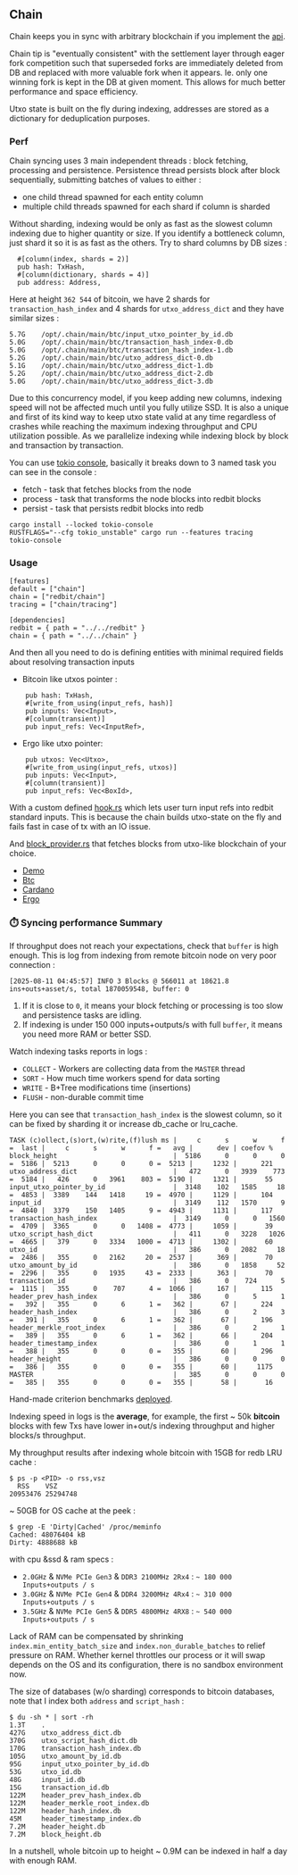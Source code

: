 ## Chain

Chain keeps you in sync with arbitrary blockchain if you implement the [api](src/api.rs).

Chain tip is "eventually consistent" with the settlement layer through eager fork competition such that 
superseded forks are immediately deleted from DB and replaced with more valuable fork when it appears.
Ie. only one winning fork is kept in the DB at given moment. This allows for much better performance and space efficiency.

Utxo state is built on the fly during indexing, addresses are stored as a dictionary for deduplication purposes.

### Perf 

Chain syncing uses 3 main independent threads : block fetching, processing and persistence. 
Persistence thread persists block after block sequentially, submitting batches of values to either : 
 - one child thread spawned for each entity column
 - multiple child threads spawned for each shard if column is sharded

Without sharding, indexing would be only as fast as the slowest column indexing due to higher quantity or size.
If you identify a bottleneck column, just shard it so it is as fast as the others. Try to shard columns by DB sizes :
```
  #[column(index, shards = 2)]
  pub hash: TxHash,
  #[column(dictionary, shards = 4)]
  pub address: Address,
```
Here at height `362 544` of bitcoin, we have 2 shards for `transaction_hash_index` and 4 shards for `utxo_address_dict` and they have similar sizes :
```
5.7G    /opt/.chain/main/btc/input_utxo_pointer_by_id.db
5.0G    /opt/.chain/main/btc/transaction_hash_index-0.db
5.0G    /opt/.chain/main/btc/transaction_hash_index-1.db
5.2G    /opt/.chain/main/btc/utxo_address_dict-0.db
5.1G    /opt/.chain/main/btc/utxo_address_dict-1.db
5.2G    /opt/.chain/main/btc/utxo_address_dict-2.db
5.0G    /opt/.chain/main/btc/utxo_address_dict-3.db
```

Due to this concurrency model, if you keep adding new columns, indexing speed will not be affected much until you fully utilize SSD.
It is also a unique and first of its kind way to keep utxo state valid at any time regardless of crashes while reaching the maximum
indexing throughput and CPU utilization possible. As we parallelize indexing while indexing block by block and transaction by transaction.

You can use [tokio console](https://github.com/tokio-rs/console), basically it breaks down to 3 named task you can see in the console :
- fetch - task that fetches blocks from the node
- process - task that transforms the node blocks into redbit blocks
- persist - task that persists redbit blocks into redb

``` 
cargo install --locked tokio-console
RUSTFLAGS="--cfg tokio_unstable" cargo run --features tracing
tokio-console
```

### Usage

```
[features]
default = ["chain"]
chain = ["redbit/chain"]
tracing = ["chain/tracing"]

[dependencies]
redbit = { path = "../../redbit" }
chain = { path = "../../chain" }
```

And then all you need to do is defining entities with minimal required fields about resolving transaction inputs
 - Bitcoin like utxos pointer : 
```
    pub hash: TxHash,
    #[write_from_using(input_refs, hash)]
    pub inputs: Vec<Input>,
    #[column(transient)]
    pub input_refs: Vec<InputRef>,
```
 - Ergo like utxo pointer:
```
    pub utxos: Vec<Utxo>,
    #[write_from_using(input_refs, utxos)]
    pub inputs: Vec<Input>,
    #[column(transient)]
    pub input_refs: Vec<BoxId>,
```

With a custom defined [hook.rs](../chains/demo/src/hook.rs) which lets user turn input refs into redbit standard inputs.
This is because the chain builds utxo-state on the fly and fails fast in case of tx with an IO issue. 

And [block_provider.rs](../chains/demo/src/block_provider.rs) that fetches blocks from utxo-like blockchain of your choice.

- [Demo](../chains/btc)
- [Btc](../chains/btc)
- [Cardano](../chains/cardano)
- [Ergo](../chains/ergo)

### ⏱️ Syncing performance Summary

If throughput does not reach your expectations, check that `buffer` is high enough. This is log from indexing from remote bitcoin node on very poor connection :
```
[2025-08-11 04:45:57] INFO 3 Blocks @ 566011 at 18621.8 ins+outs+asset/s, total 1870059548, buffer: 0
```

1. If it is close to `0`, it means your block fetching or processing is too slow and persistence tasks are idling.
2. If indexing is under 150 000 inputs+outputs/s with full `buffer`, it means you need more RAM or better SSD.

Watch indexing tasks reports in logs : 
 - `COLLECT` - Workers are collecting data from the `MASTER` thread 
 - `SORT`    - How much time workers spend for data sorting 
 - `WRITE`   - B+Tree modifications time (insertions) 
 - `FLUSH`   - non-durable commit time 

Here you can see that `transaction_hash_index` is the slowest column, so it can be fixed by sharding it or increase db_cache or lru_cache.

```
TASK (c)ollect,(s)ort,(w)rite,(f)lush ms |     c      s      w      f =  last |     c      s      w      f =   avg |      dev | coefov %
block_height                             |  5186      0      0      0 =  5186 |  5213      0      0      0 =  5213 |     1232 |      221
utxo_address_dict                        |   472      0   3939    773 =  5184 |   426      0   3961    803 =  5190 |     1321 |       55
input_utxo_pointer_by_id                 |  3148    102   1585     18 =  4853 |  3389    144   1418     19 =  4970 |     1129 |      104
input_id                                 |  3149    112   1570      9 =  4840 |  3379    150   1405      9 =  4943 |     1131 |      117
transaction_hash_index                   |  3149      0      0   1560 =  4709 |  3365      0      0   1408 =  4773 |     1059 |       39
utxo_script_hash_dict                    |   411      0   3228   1026 =  4665 |   379      0   3334   1000 =  4713 |     1302 |       60
utxo_id                                  |   386      0   2082     18 =  2486 |   355      0   2162     20 =  2537 |      369 |       70
utxo_amount_by_id                        |   386      0   1858     52 =  2296 |   355      0   1935     43 =  2333 |      363 |       70
transaction_id                           |   386      0    724      5 =  1115 |   355      0    707      4 =  1066 |      167 |      115
header_prev_hash_index                   |   386      0      5      1 =   392 |   355      0      6      1 =   362 |       67 |      224
header_hash_index                        |   386      0      2      3 =   391 |   355      0      6      1 =   362 |       67 |      196
header_merkle_root_index                 |   386      0      2      1 =   389 |   355      0      6      1 =   362 |       66 |      204
header_timestamp_index                   |   386      0      1      1 =   388 |   355      0      0      0 =   355 |       60 |      296
header_height                            |   386      0      0      0 =   386 |   355      0      0      0 =   355 |       60 |     1175
MASTER                                   |   385      0      0      0 =   385 |   355      0      0      0 =   355 |       58 |       16
```

Hand-made criterion benchmarks [deployed](https://pragmaxim-com.github.io/redbit/report/index.html).

Indexing speed in logs is the **average**, for example, the first ~ 50k **bitcoin** blocks with few Txs have lower in+out/s indexing throughput
and higher blocks/s throughput.

My throughput results after indexing whole bitcoin with 15GB for redb LRU cache :
```
$ ps -p <PID> -o rss,vsz
  RSS    VSZ
20953476 25294748
```

~ 50GB for OS cache at the peek :
```
$ grep -E 'Dirty|Cached' /proc/meminfo 
Cached: 48076404 kB 
Dirty: 4888688 kB 
```

with cpu &ssd & ram specs :

- `2.0GHz` & `NVMe PCIe Gen3` & `DDR3 2100MHz 2Rx4` : `~ 180 000 Inputs+outputs / s`
- `3.0GHz` & `NVMe PCIe Gen4` & `DDR4 3200MHz 4Rx4` : `~ 310 000 Inputs+outputs / s`
- `3.5GHz` & `NVMe PCIe Gen5` & `DDR5 4800MHz 4RX8` : `~ 540 000 Inputs+outputs / s`

Lack of RAM can be compensated by shrinking `index.min_entity_batch_size` and `index.non_durable_batches` to relief pressure on RAM.
Whether kernel throttles our process or it will swap depends on the OS and its configuration, there is no sandbox environment now.

The size of databases (w/o sharding) corresponds to bitcoin databases, note that I index both `address` and `script_hash` :
```
$ du -sh * | sort -rh
1.3T    .
427G	utxo_address_dict.db
370G	utxo_script_hash_dict.db
170G	transaction_hash_index.db
105G	utxo_amount_by_id.db
95G	    input_utxo_pointer_by_id.db
53G	    utxo_id.db
48G	    input_id.db
15G	    transaction_id.db
122M	header_prev_hash_index.db
122M	header_merkle_root_index.db
122M	header_hash_index.db
45M	    header_timestamp_index.db
7.2M	header_height.db
7.2M	block_height.db
```

In a nutshell, whole bitcoin up to height ~ 0.9M can be indexed in half a day with enough RAM.